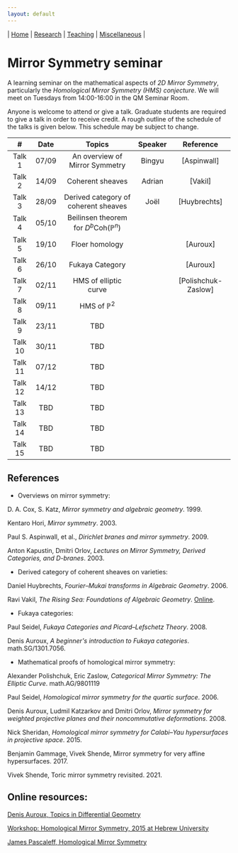 ```yaml
---
layout: default
---
```



| [Home](index.md)  | [Research](research-en.md)    | [Teaching](teaching-en.md) | [Miscellaneous](miscellaneous-en.md)          | 

# Mirror Symmetry seminar 

A learning seminar on the mathematical aspects of *2D Mirror Symmetry*, particularly the *Homological Mirror Symmetry (HMS) conjecture*. We will meet on Tuesdays from 14:00-16:00 in the QM Seminar Room.

Anyone is welcome to attend or give a talk. Graduate students are required to give a talk in order to receive credit. A rough outline of the schedule of the talks is given below. This schedule may be subject to change.


| #  | Date |Topics|Speaker|Reference|
|:--:|:--:|:--:|:--:|:--:|
|Talk 1|		07/09		|An overview of Mirror Symmetry|Bingyu|[Aspinwall]|
|Talk 2|		14/09	| Coherent sheaves|Adrian|[Vakil]|
|Talk 3|		28/09	| Derived category of coherent sheaves|Joël|[Huybrechts]|
|Talk 4|		05/10	| Beilinsen theorem for $D^b\mathrm{Coh}(\mathbb{P}^n)$|||
|Talk 5|		19/10	| Floer homology||[Auroux]|
|Talk 6|		26/10	| Fukaya Category||[Auroux]|
|Talk 7|		02/11	| HMS of elliptic curve||[Polishchuk-Zaslow]|
|Talk 8|		09/11	| HMS of $\mathbb{P}^2$|||
|Talk 9| 		23/11	| TBD|||
|Talk 10| 		30/11	| TBD|||
|Talk 11| 		07/12	| TBD|||
|Talk 12| 		14/12	| TBD|||
|Talk 13| 		TBD	| TBD||
|Talk 14| 		TBD	| TBD||
|Talk 15| 		TBD	| TBD||


## References
  
- Overviews on mirror symmetry:

D. A. Cox, S. Katz, *Mirror symmetry and algebraic geometry*. 1999.

Kentaro Hori, *Mirror symmetry*. 2003.

Paul S. Aspinwall, et al., *Dirichlet branes and mirror symmetry*. 2009.

Anton Kapustin, Dmitri Orlov, *Lectures on Mirror Symmetry, Derived Categories, and D-branes*. 2003.

- Derived category of coherent sheaves on varieties:

Daniel Huybrechts, *Fourier–Mukai transforms in Algebraic Geometry*. 2006. 

Ravi Vakil, *The Rising Sea: Foundations of Algebraic Geometry*. [Online](https://math216.wordpress.com/).

- Fukaya categories: 

Paul Seidel, *Fukaya Categories and Picard–Lefschetz Theory*. 2008.

Denis Auroux, *A beginner's introduction to Fukaya categories*. math.SG/1301.7056.

- Mathematical proofs of homological mirror symmetry:
  
Alexander Polishchuk, Eric Zaslow, *Categorical Mirror Symmetry: The Elliptic Curve*. math.AG/9801119

Paul Seidel, *Homological mirror symmetry for the quartic surface*. 2006.

Denis Auroux, Ludmil Katzarkov and Dmitri Orlov, *Mirror symmetry for weighted projective planes and their noncommutative deformations*. 2008.

Nick Sheridan, *Homological mirror symmetry for Calabi–Yau hypersurfaces in projective space*. 2015.

Benjamin Gammage, Vivek Shende, Mirror symmetry for very affine hypersurfaces. 2017.

Vivek Shende, Toric mirror symmetry revisited. 2021.

## Online resources:

[Denis Auroux, Topics in Differential Geometry](https://people.math.harvard.edu/~auroux/277F09/index.html)

[Workshop: Homological Mirror Symmetry, 2015 at Hebrew University](http://www.math.huji.ac.il/~jake/seminar/year75/HMS/HMS_schedule.html)

[James Pascaleff, Homological Mirror Symmetry](https://jpascale.web.illinois.edu/courses/2018/595/)




<meta name="googlebot" content="noindex" />
